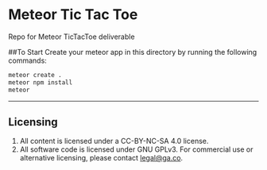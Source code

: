 # Meteor Tic Tac Toe
Repo for Meteor TicTacToe deliverable

##To Start
Create your meteor app in this directory by running the following commands:
```bash
meteor create .
meteor npm install
meteor
```

---

## Licensing
1. All content is licensed under a CC-BY-NC-SA 4.0 license.
2. All software code is licensed under GNU GPLv3. For commercial use or alternative licensing, please contact legal@ga.co.

